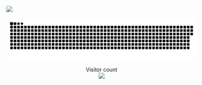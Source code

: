 ![](http://www.gxcw.com/data/attachment/forum/201707/28/1114226wwsg19gas2hihwy.gif)

<a href=#><img src="contributions.svg"></a>

<p align="center"> 
  Visitor count<br>
  <img src="https://profile-counter.glitch.me/daweedkob/count.svg" />
</p>
